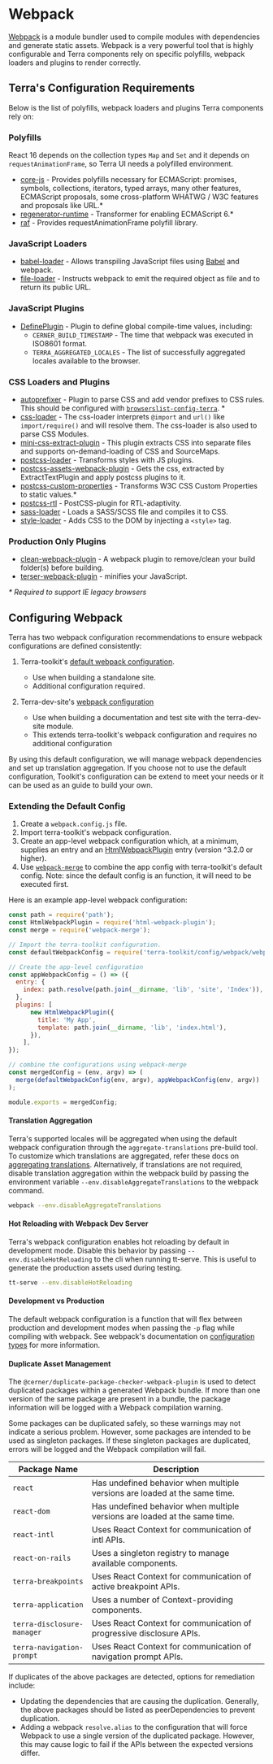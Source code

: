 # Webpack
[Webpack](https://webpack.js.org/) is a module bundler used to compile modules with dependencies and generate static assets. Webpack is a very powerful tool that is highly configurable and Terra components rely on specific polyfills, webpack loaders and plugins to render correctly.

## Terra's Configuration Requirements
Below is the list of polyfills, webpack loaders and plugins Terra components rely on:

### Polyfills
React 16 depends on the collection types ``Map`` and ``Set`` and it depends on ``requestAnimationFrame``, so Terra UI needs a polyfilled environment.
- [core-js](https://github.com/zloirock/core-js) - Provides polyfills necessary for ECMAScript: promises, symbols, collections, iterators, typed arrays, many other features, ECMAScript proposals, some cross-platform WHATWG / W3C features and proposals like URL.\*
- [regenerator-runtime](https://github.com/facebook/regenerator/tree/master/packages/regenerator-runtime) - Transformer for enabling ECMAScript 6.\*
- [raf](https://github.com/chrisdickinson/raf) - Provides requestAnimationFrame polyfill library.

### JavaScript Loaders
- [babel-loader](https://webpack.js.org/loaders/babel-loader/) - Allows transpiling JavaScript files using [Babel](https://github.com/babel/babel) and webpack.
- [file-loader](https://webpack.js.org/loaders/file-loader/) - Instructs webpack to emit the required object as file and to return its public URL.

### JavaScript Plugins
- [DefinePlugin](https://webpack.js.org/plugins/define-plugin/) - Plugin to define global compile-time values, including:
  - `CERNER_BUILD_TIMESTAMP` - The time that webpack was executed in ISO8601 format.
  - `TERRA_AGGREGATED_LOCALES` - The list of successfully aggregated locales available to the browser.

### CSS Loaders and Plugins
- [autoprefixer](https://github.com/postcss/autoprefixer) - Plugin to parse CSS and add vendor prefixes to CSS rules. This should be configured with [`browserslist-config-terra`](https://github.com/cerner/browserslist-config-terra). \*
- [css-loader](https://webpack.js.org/loaders/css-loader/) - The css-loader interprets ``@import`` and ``url()`` like ``import/require()`` and will resolve them. The css-loader is also used to parse CSS Modules.
- [mini-css-extract-plugin](https://github.com/webpack-contrib/mini-css-extract-plugin) - This plugin extracts CSS into separate files and supports on-demand-loading of CSS and SourceMaps.
- [postcss-loader](https://webpack.js.org/loaders/postcss-loader/) - Transforms styles with JS plugins.
- [postcss-assets-webpack-plugin](https://github.com/klimashkin/postcss-assets-webpack-plugin#apply-postcss-plugins-to-webpack-css-asset) - Gets the css, extracted by ExtractTextPlugin and apply postcss plugins to it.
- [postcss-custom-properties](https://github.com/postcss/postcss-custom-properties) - Transforms W3C CSS Custom Properties to static values.\*
- [postcss-rtl](https://github.com/vkalinichev/postcss-rtl) - PostCSS-plugin for RTL-adaptivity.
- [sass-loader](https://webpack.js.org/loaders/sass-loader/) - Loads a SASS/SCSS file and compiles it to CSS.
- [style-loader](https://webpack.js.org/loaders/style-loader/) - Adds CSS to the DOM by injecting a ``<style>`` tag.

### Production Only Plugins
- [clean-webpack-plugin](https://github.com/johnagan/clean-webpack-plugin) -
A webpack plugin to remove/clean your build folder(s) before building.
- [terser-webpack-plugin](https://webpack.js.org/plugins/terser-webpack-plugin/) - minifies your JavaScript.

_\* Required to support IE legacy browsers_

## Configuring Webpack
Terra has two webpack configuration recommendations to ensure webpack configurations are defined consistently:

1) Terra-toolkit's [default webpack configuration](https://github.com/cerner/terra-toolkit-boneyard/blob/master/config/webpack/webpack.config.js).
    - Use when building a standalone site.
    - Additional configuration required.

2) Terra-dev-site's [webpack configuration](https://github.com/cerner/terra-toolkit-boneyard/blob/master/config/webpack/webpack.config.js)
    - Use when building a documentation and test site with the terra-dev-site module.
    - This extends terra-toolkit's webpack configuration and requires no additional configuration

By using this default configuration, we will manage webpack dependencies and set up translation aggregation. If you choose not to use the default configuration, Toolkit's configuration can  be extend to meet your needs or it can be used as an guide to build your own.

### Extending the Default Config
1. Create a `webpack.config.js` file.
2. Import terra-toolkit's webpack configuration.
3. Create an app-level webpack configuration which, at a minimum, supplies an entry and an [HtmlWebpackPlugin](https://github.com/jantimon/html-webpack-plugin) entry (version ^3.2.0 or higher).
4. Use [`webpack-merge`](https://github.com/survivejs/webpack-merge) to combine the app config with terra-toolkit's default config. Note: since the default config is an function, it will need to be executed first.

Here is an example app-level webpack configuration:
```javascript
const path = require('path');
const HtmlWebpackPlugin = require('html-webpack-plugin');
const merge = require('webpack-merge');

// Import the terra-toolkit configuration.
const defaultWebpackConfig = require('terra-toolkit/config/webpack/webpack.config');

// Create the app-level configuration
const appWebpackConfig = () => ({
  entry: {
    index: path.resolve(path.join(__dirname, 'lib', 'site', 'Index')),
  },
  plugins: [
      new HtmlWebpackPlugin({
        title: 'My App',
        template: path.join(__dirname, 'lib', 'index.html'),
      }),
    ],
});

// combine the configurations using webpack-merge
const mergedConfig = (env, argv) => (
  merge(defaultWebpackConfig(env, argv), appWebpackConfig(env, argv))
);

module.exports = mergedConfig;
```

#### Translation Aggregation
Terra's supported locales will be aggregated when using the default webpack configuration through the `aggregate-translations` pre-build tool. To customize which translations are aggregated, refer these docs on [aggregating translations](https://github.com/cerner/terra-aggregate-translations#terrai18nconfig-example). Alternatively, if translations are not required, disable translation aggregation within the webpack build by passing the environment variable `--env.disableAggregateTranslations` to the webpack command.

```bash
webpack --env.disableAggregateTranslations
```

#### Hot Reloading with Webpack Dev Server
Terra's webpack configuration enables hot reloading by default in development mode. Disable this behavior by passing `--env.disableHotReloading` to the cli when running tt-serve. This is useful to generate the production assets used during testing.

```bash
tt-serve --env.disableHotReloading
```

#### Development vs Production
The default webpack configuration is a function that will flex between production and development modes when passing the `-p` flag while compiling with webpack. See webpack's documentation on [configuration types](https://webpack.js.org/configuration/configuration-types/) for more information.

#### Duplicate Asset Management

The `@cerner/duplicate-package-checker-webpack-plugin` is used to detect duplicated packages within a generated Webpack bundle. If more than one version of the same package are present in a bundle, the package information will be logged with a Webpack compilation warning.

Some packages can be duplicated safely, so these warnings may not indicate a serious problem. However, some packages are intended to be used as singleton packages. If these singleton packages are duplicated, errors will be logged and the Webpack compilation will fail.

|Package Name|Description|
|---|---|
|`react`|Has undefined behavior when multiple versions are loaded at the same time.|
|`react-dom`|Has undefined behavior when multiple versions are loaded at the same time.|
|`react-intl`|Uses React Context for communication of intl APIs.|
|`react-on-rails`|Uses a singleton registry to manage available components.|
|`terra-breakpoints`|Uses React Context for communication of active breakpoint APIs.|
|`terra-application`|Uses a number of Context-providing components.|
|`terra-disclosure-manager`|Uses React Context for communication of progressive disclosure APIs.|
|`terra-navigation-prompt`|Uses React Context for communication of navigation prompt APIs.|

If duplicates of the above packages are detected, options for remediation include:

- Updating the dependencies that are causing the duplication. Generally, the above packages should be listed as peerDependencies to prevent duplication.
- Adding a webpack `resolve.alias` to the configuration that will force Webpack to use a single version of the duplicated package. However, this may cause logic to fail if the APIs between the expected versions differ.
